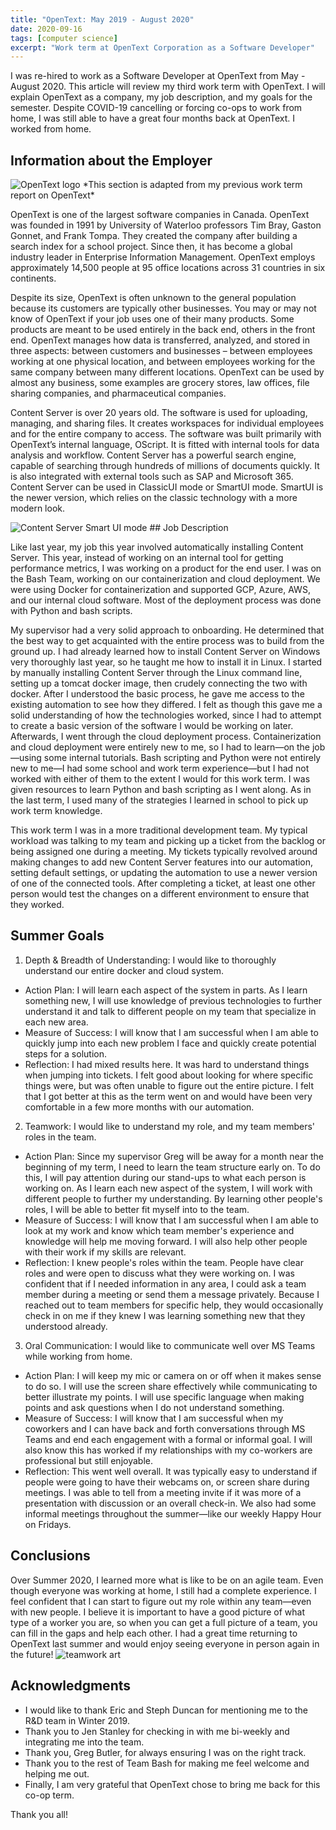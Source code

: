 ```yaml
---
title: "OpenText: May 2019 - August 2020"
date: 2020-09-16
tags: [computer science]
excerpt: "Work term at OpenText Corporation as a Software Developer"
---
```

I was re-hired to work as a Software Developer at OpenText from May - August 2020. This article will review my third work term with OpenText. I will explain OpenText as a company, my job description, and my goals for the semester. Despite COVID-19 cancelling or forcing co-ops to work from home, I was still able to have a great four months back at OpenText. I worked from home.

## Information about the Employer
<img src="{{ site.url }}{{ site.baseurl }}/images/ot-logo-2.png" alt="OpenText logo">
*This section is adapted from my previous work term report on OpenText*

OpenText is one of the largest software companies in Canada. OpenText was founded in 1991 by University of Waterloo professors Tim Bray, Gaston Gonnet, and Frank Tompa. They created the company after building a search index for a school project. Since then, it has become a global industry leader in Enterprise Information Management. OpenText employs approximately 14,500 people at 95 office locations across 31 countries in six continents.

Despite its size, OpenText is often unknown to the general population because its customers are typically other businesses. You may or may not know of OpenText if your job uses one of their many products. Some products are meant to be used entirely in the back end, others in the front end. OpenText manages how data is transferred, analyzed, and stored in three aspects: between customers and businesses – between employees working at one physical location, and between employees working for the same company between many different locations. OpenText can be used by almost any business, some examples are grocery stores, law offices, file sharing companies, and pharmaceutical companies.

Content Server is over 20 years old. The software is used for uploading, managing, and sharing files. It creates workspaces for individual employees and for the entire company to access. The software was built primarily with OpenText’s internal language, OScript. It is fitted with internal tools for data analysis and workflow. Content Server has a powerful search engine, capable of searching through hundreds of millions of documents quickly. It is also integrated with external tools such as SAP and Microsoft 365. Content Server can be used in ClassicUI mode or SmartUI mode. SmartUI is the newer version, which relies on the classic technology with a more modern look.

<img src="{{ site.url }}{{ site.baseurl }}/images/cs-smart.png" alt="Content Server Smart UI mode">
## Job Description

Like last year, my job this year involved automatically installing Content Server. This year, instead of working on an internal tool for getting performance metrics, I was working on a product for the end user. I was on the Bash Team, working on our containerization and cloud deployment. We were using Docker for containerization and supported GCP, Azure, AWS, and our internal cloud software. Most of the deployment process was done with Python and bash scripts. 

My supervisor had a very solid approach to onboarding. He determined that the best way to get acquainted with the entire process was to build from the ground up. I had already learned how to install Content Server on Windows very thoroughly last year, so he taught me how to install it in Linux. I started by manually installing Content Server through the Linux command line, setting up a tomcat docker image, then crudely connecting the two with docker. After I understood the basic process, he gave me access to the existing automation to see how they differed. I felt as though this gave me a solid understanding of how the technologies worked, since I had to attempt to create a basic version of the software I would be working on later. Afterwards, I went through the cloud deployment process. Containerization and cloud deployment were entirely new to me, so I had to learn—on the job—using some internal tutorials. Bash scripting and Python were not entirely new to me—I had some school and work term experience—but I had not worked with either of them to the extent I would for this work term. I was given resources to learn Python and bash scripting as I went along. As in the last term, I used many of the strategies I learned in school to pick up work term knowledge.

This work term I was in a more traditional development team. My typical workload was talking to my team and picking up a ticket from the backlog or being assigned one during a meeting. My tickets typically revolved around making changes to add new Content Server features into our automation, setting default settings, or updating the automation to use a newer version of one of the connected tools. After completing a ticket, at least one other person would test the changes on a different environment to ensure that they worked.


## Summer Goals
1.	Depth & Breadth of Understanding: I would like to thoroughly understand our entire docker and cloud system.
+ Action Plan: I will learn each aspect of the system in parts. As I learn something new, I will use knowledge of previous technologies to further understand it and talk to different people on my team that specialize in each new area. 
+ Measure of Success: I will know that I am successful when I am able to quickly jump into each new problem I face and quickly create potential steps for a solution.
+ Reflection: I had mixed results here. It was hard to understand things when jumping into tickets. I felt good about looking for where specific things were, but was often unable to figure out the entire picture. I felt that I got better at this as the term went on and would have been very comfortable in a few more months with our automation.
2.	Teamwork: I would like to understand my role, and my team members' roles in the team. 
+ Action Plan: Since my supervisor Greg will be away for a month near the beginning of my term, I need to learn the team structure early on. To do this, I will pay attention during our stand-ups to what each person is working on. As I learn each new aspect of the system, I will work with different people to further my understanding. By learning other people's roles, I will be able to better fit myself into to the team.  
+ Measure of Success: I will know that I am successful when I am able to look at my work and know which team member's experience and knowledge will help me moving forward. I will also help other people with their work if my skills are relevant.
+ Reflection: I knew people's roles within the team. People have clear roles and were open to discuss what they were working on. I was confident that if I needed information in any area, I could ask a team member during a meeting or send them a message privately. Because I reached out to team members for specific help, they would occasionally check in on me if they knew I was learning something new that they understood already.
3.	Oral Communication: I would like to communicate well over MS Teams while working from home.
+ Action Plan: I will keep my mic or camera on or off when it makes sense to do so. I will use the screen share effectively while communicating to better illustrate my points. I will use specific language when making points and ask questions when I do not understand something.
+ Measure of Success: I will know that I am successful when my coworkers and I can have back and forth conversations through MS Teams and end each engagement with a formal or informal goal. I will also know this has worked if my relationships with my co-workers are professional but still enjoyable.
+ Reflection: This went well overall. It was typically easy to understand if people were going to have their webcams on, or screen share during meetings. I was able to tell from a meeting invite if it was more of a presentation with discussion or an overall check-in. We also had some informal meetings throughout the summer—like our weekly Happy Hour on Fridays.

## Conclusions
Over Summer 2020, I learned more what is like to be on an agile team. Even though everyone was working at home, I still had a complete experience. I feel confident that I can start to figure out my role within any team—even with new people. I believe it is important to have a good picture of what type of a worker you are, so when you can get a full picture of a team, you can fill in the gaps and help each other. I had a great time returning to OpenText last summer and would enjoy seeing everyone in person again in the future! 
<img src="{{ site.url }}{{ site.baseurl }}/images/teamwork.png" alt="teamwork art">
## Acknowledgments
+ I would like to thank Eric and Steph Duncan for mentioning me to the R&D team in Winter 2019. 
+ Thank you to Jen Stanley for checking in with me bi-weekly and integrating me into the team. 
+ Thank you, Greg Butler, for always ensuring I was on the right track. 
+ Thank you to the rest of Team Bash for making me feel welcome and helping me out. 
+ Finally, I am very grateful that OpenText chose to bring me back for this co-op term. 

Thank you all!
